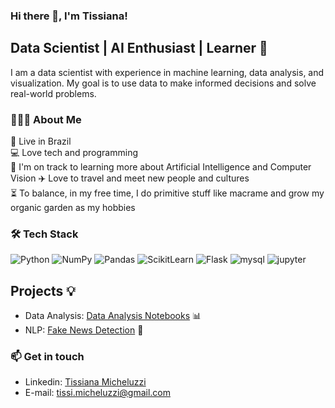 ### Hi there 👋, I'm Tissiana!


## Data Scientist | AI Enthusiast | Learner  :robot:

I am a data scientist with experience in machine learning, data analysis, and visualization. My goal is to use data to make informed decisions and solve real-world problems. 
 

### 👨🏻‍💻 About Me

📍 Live in Brazil  
💻 Love tech and programming  
🌱 I'm on track to learning more about Artificial Intelligence and Computer Vision 
✈️ Love to travel and meet new people and cultures  
⏳  To balance, in my free time, I do primitive stuff like macrame and grow my organic garden as my hobbies  

### 🛠 Tech Stack

![Python](https://img.shields.io/badge/-Python-3776AB?style=flat&logo=python&logoColor=white)
![NumPy](https://img.shields.io/badge/Numpy%20-013243?style=flat&logo=numpy&logoColor=white)
![Pandas](https://img.shields.io/badge/Pandas%20-150458?style=flat&logo=pandas&logoColor=white)
![ScikitLearn](https://img.shields.io/badge/ScikitLearn-F7931E?style=flat&logo=scikitlearn&logoColor=white)
![Flask](https://img.shields.io/badge/Flask-000000?style=flat&logo=flask&logoColor=white)
![mysql](https://img.shields.io/badge/-MySQL-4479A1?style=flat&logo=mysql&logoColor=white)
![jupyter](https://img.shields.io/badge/-Jupyter-F37626?style=flat&logo=jupyter&logoColor=white)
  
 ## Projects :bulb:
 - Data Analysis: [Data Analysis Notebooks](https://github.com/tissimich/Analise-de-dados) 📊
 - NLP: [Fake News Detection](https://github.com/tissimich/nlp-fake-news) 🚨

    
### 📫  Get in touch  
- Linkedin: [Tissiana Micheluzzi](https://www.linkedin.com/in/tissiana-micheluzzi/)
- E-mail: tissi.micheluzzi@gmail.com  

<!--
**tissimich/tissimich** is a ✨ _special_ ✨ repository because its `README.md` (this file) appears on your GitHub profile.

Here are some ideas to get you started:

- 🔭 I’m currently working on ...
- 🌱 I’m currently learning ...
- 👯 I’m looking to collaborate on ...
- 🤔 I’m looking for help with ...
- 💬 Ask me about ...
- 📫 How to reach me: ...
- 😄 Pronouns: ...
- ⚡ Fun fact: ...
-->
